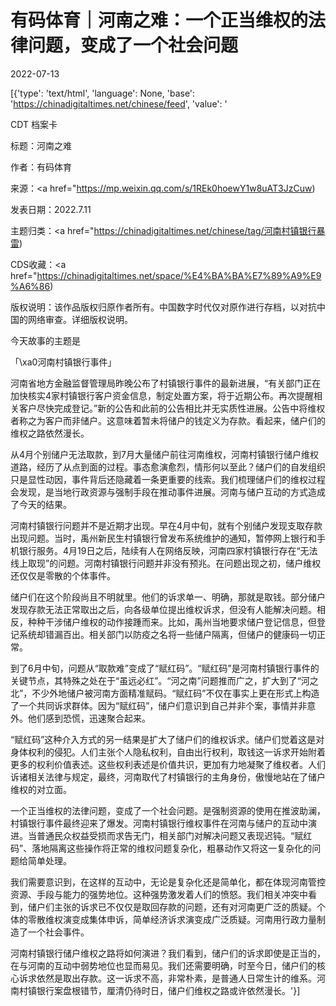# 有码体育｜河南之难：一个正当维权的法律问题，变成了一个社会问题

2022-07-13

[{'type': 'text/html', 'language': None, 'base': 'https://chinadigitaltimes.net/chinese/feed', 'value': '

CDT 档案卡

标题：河南之难

作者：有码体育

来源：<a href="https://mp.weixin.qq.com/s/1REk0hoewY1w8uAT3JzCuw)

发表日期：2022.7.11

主题归类：<a href="https://chinadigitaltimes.net/chinese/tag/河南村镇银行暴雷)

CDS收藏：<a href="https://chinadigitaltimes.net/space/%E4%BA%BA%E7%89%A9%E9%A6%86)

版权说明：该作品版权归原作者所有。中国数字时代仅对原作进行存档，以对抗中国的网络审查。详细版权说明。





今天故事的主题是

「\xa0河南村镇银行事件」

河南省地方金融监督管理局昨晚公布了村镇银行事件的最新进展，“有关部门正在加快核实4家村镇银行客户资金信息，制定处置方案，将于近期公布。再次提醒相关客户尽快完成登记。”新的公告和此前的公告相比并无实质性进展。公告中将维权者称之为客户而非储户。这意味着暂未将储户的钱定义为存款。看起来，储户们的维权之路依然漫长。

从4月个别储户无法取款，到7月大量储户前往河南维权，河南村镇银行储户维权道路，经历了从点到面的过程。事态愈演愈烈，情形何以至此？储户们的自发组织只是显性动因，事件背后还隐藏着一条更重要的线索。我们梳理储户们的维权过程会发现，是当地行政资源与强制手段在推动事件进展。河南与储户互动的方式造成了今天的结果。

河南村镇银行问题并不是近期才出现。早在4月中旬，就有个别储户发现支取存款出现问题。当时，禹州新民生村镇银行曾发布系统维护的通知，暂停网上银行和手机银行服务。4月19日之后，陆续有人在网络反映，河南四家村镇银行存在“无法线上取现”的问题。河南村镇银行问题并非没有预兆。在问题出现之初，储户维权还仅仅是零散的个体事件。

储户们在这个阶段尚且不明就里。他们的诉求单一、明确，那就是取钱。部分储户发现存款无法正常取出之后，向各级单位提出维权诉求，但没有人能解决问题。相反，种种干涉储户维权的动作接踵而来。比如，禹州当地要求储户登记信息，但登记系统却错漏百出。相关部门以防疫之名将一些储户隔离，但储户的健康码一切正常。

到了6月中旬，问题从“取款难”变成了“赋红码”。“赋红码”是河南村镇银行事件的关键节点，其特殊之处在于“虽远必红”。“河之南”问题推而广之，扩大到了“河之北”，不少外地储户被河南方面精准赋码。“赋红码”不仅在事实上更在形式上构造了一个共同诉求群体。因为“赋红码”，储户们意识到自己并非个案，事情并非意外。他们感到恐慌，迅速聚合起来。

“赋红码”这种介入方式的另一结果是扩大了储户们的维权诉求。储户们觉着这是对身体权利的侵犯。人们主张个人隐私权利，自由出行权利，取钱这一诉求开始附着更多的权利价值表述。这些权利表述是价值共识，更加有力地凝聚了维权者。人们诉诸相关法律与规定，最终，河南取代了村镇银行的主角身份，傲慢地站在了储户维权的对立面。

一个正当维权的法律问题，变成了一个社会问题。是强制资源的使用在推波助澜，村镇银行事件最终迎来了爆发。河南村镇银行维权事件在河南与储户的互动中演进。当普通民众权益受损而求告无门，相关部门对解决问题又表现迟钝。“赋红码”、落地隔离这些操作将正常的维权问题复杂化，粗暴动作又将这一复杂化的问题给简单处理。

我们需要意识到，在这样的互动中，无论是复杂化还是简单化，都在体现河南管控资源、手段与能力的强势地位。这种强势激发着人们的愤怒。我们相关冲突中看到，储户们主张的诉求已不仅仅是取回存款的问题，还有对河南更广泛的质疑。个体的零散维权演变成集体申诉，简单经济诉求演变成广泛质疑。河南用行政力量制造了一个社会事件。

河南村镇银行储户维权之路将如何演进？我们看到，储户们的诉求即使是正当的，在与河南的互动中弱势地位也显而易见。我们还需要明确，时至今日，储户们的核心诉求依然是取出存款。这一诉求不高，非常朴素，是普通人日常生计的维系。河南村镇银行案盘根错节，厘清仍待时日，储户们维权之路或许依然漫长。'}]